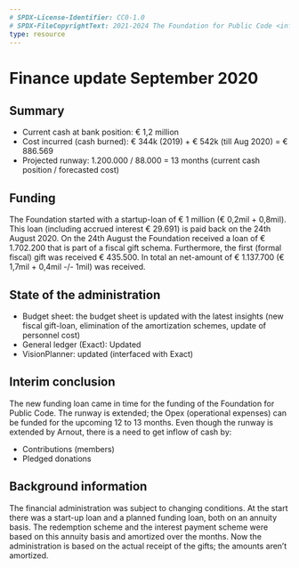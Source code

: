 ```yaml
---
# SPDX-License-Identifier: CC0-1.0
# SPDX-FileCopyrightText: 2021-2024 The Foundation for Public Code <info@publiccode.net>
type: resource
---
```


# Finance update September 2020

## Summary

* Current cash at bank position: € 1,2 million
* Cost incurred (cash burned):  € 344k (2019) + € 542k (till Aug 2020) = € 886.569
* Projected runway:  1.200.000 / 88.000 = 13 months (current cash position / forecasted cost)

## Funding

The Foundation started with a startup-loan of € 1 million (€ 0,2mil + 0,8mil). This loan (including accrued interest € 29.691) is paid back on the 24th August 2020. On the 24th August the Foundation received a loan of € 1.702.200 that is part of a fiscal gift schema. Furthermore, the first (formal fiscal) gift was received € 435.500. In total an net-amount of € 1.137.700 (€ 1,7mil + 0,4mil -/- 1mil) was received.

## State of the administration

* Budget sheet: the budget sheet is updated with the latest insights (new fiscal gift-loan, elimination of the amortization schemes, update of personnel cost)
* General ledger (Exact): Updated
* VisionPlanner: updated (interfaced with Exact)

## Interim conclusion

The new funding loan came in time for the funding of the Foundation for Public Code. The runway is extended; the Opex (operational expenses) can be funded for the upcoming 12 to 13 months. Even though the runway is extended by Arnout, there is a need to get inflow of cash by:

* Contributions (members)
* Pledged donations

## Background information

The financial administration was subject to changing conditions. At the start there was a start-up loan and a planned funding loan, both on an annuity basis. The redemption scheme and the interest payment scheme were based on this annuity basis and amortized over the months. Now the administration is based on the actual receipt of the gifts; the amounts aren’t amortized.

